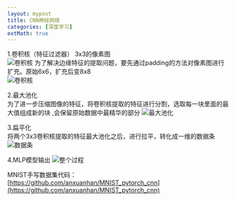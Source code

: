 ```yaml
---
layout: mypost
title: CNN神经网络
categories: [深度学习]
extMath: true
---
```


1.卷积核（特征过滤器） 3x3的像素图<br>
![卷积核](cnn1.png)
为了解决边缘特征的提取问题，要先通过padding的方法对像素图进行扩充。原始6x6，扩充后变8x8 <br>
![卷积核](padding.png)

2.最大池化<br>
为了进一步压缩图像的特征，将卷积核提取的特征进行分割，选取每一块里面的最大值组成新的块
,会保留原始数据中最精华的部分
![最大池化](maxchihua.png)

3.扁平化<br>
将两个3x3卷积核提取的特征最大池化之后，进行拉平，转化成一维的数据条
![数据条](扁平化处理.png)

4.MLP模型输出
![整个过程](all.png)

MNIST手写数据集代码：
[https://github.com/anxuanhan/MNIST_pytorch_cnn](https://github.com/anxuanhan/MNIST_pytorch_cnn)
